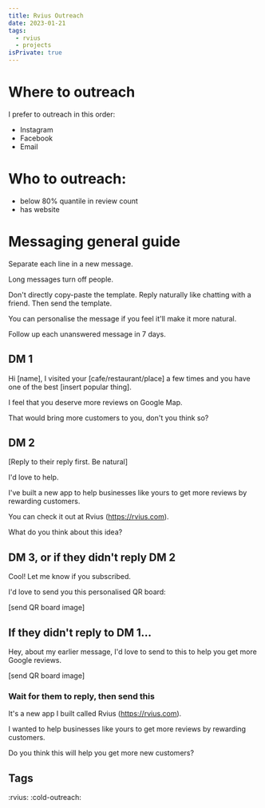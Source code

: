 ```yaml
---
title: Rvius Outreach
date: 2023-01-21
tags:
  - rvius
  - projects
isPrivate: true
---
```


# Where to outreach

I prefer to outreach in this order:

- Instagram
- Facebook
- Email

# Who to outreach:

- below 80% quantile in review count
- has website

# Messaging general guide

Separate each line in a new message.

Long messages turn off people.

Don't directly copy-paste the template. Reply naturally like chatting with a friend. Then send the template.

You can personalise the message if you feel it'll make it more natural.

Follow up each unanswered message in 7 days.

## DM 1

Hi [name], I visited your [cafe/restaurant/place] a few times and you have one of the best [insert popular thing].

I feel that you deserve more reviews on Google Map.

That would bring more customers to you, don't you think so?

## DM 2

[Reply to their reply first. Be natural]

I'd love to help.

I've built a new app to help businesses like yours to get more reviews by rewarding customers.

You can check it out at Rvius (https://rvius.com).

What do you think about this idea?

## DM 3, or if they didn't reply DM 2

Cool! Let me know if you subscribed.

I'd love to send you this personalised QR board:

[send QR board image]

## If they didn't reply to DM 1...

Hey, about my earlier message, I'd love to send to this to help you get more Google reviews.

[send QR board image]

### Wait for them to reply, then send this

It's a new app I built called Rvius (https://rvius.com).

I wanted to help businesses like yours to get more reviews by rewarding customers.

Do you think this will help you get more new customers?

## Tags

:rvius:
:cold-outreach:
